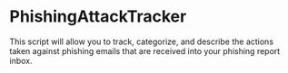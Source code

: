 # PhishingAttackTracker
This script will allow you to track, categorize, and describe the actions taken against phishing emails that are received into your phishing report inbox.
